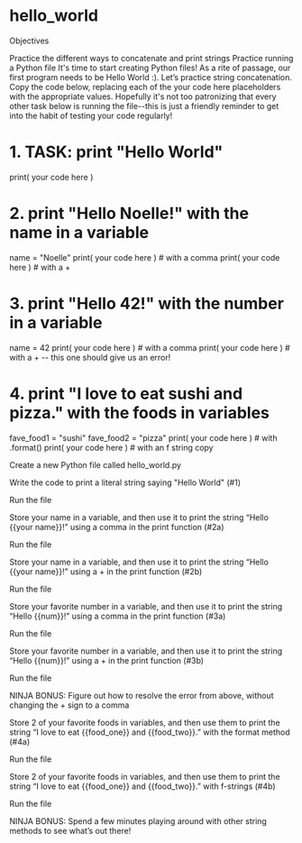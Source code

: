 # hello_world

Objectives

Practice the different ways to concatenate and print strings
Practice running a Python file
It's time to start creating Python files! As a rite of passage, our first program needs to be Hello World :). Let’s practice string concatenation. Copy the code below, replacing each of the your code here placeholders with the appropriate values. Hopefully it's not too patronizing that every other task below is running the file--this is just a friendly reminder to get into the habit of testing your code regularly!

# 1. TASK: print "Hello World"
print( your code here )
# 2. print "Hello Noelle!" with the name in a variable
name = "Noelle"
print( your code here )	# with a comma
print( your code here )	# with a +
# 3. print "Hello 42!" with the number in a variable
name = 42
print( your code here )	# with a comma
print( your code here )	# with a +	-- this one should give us an error!
# 4. print "I love to eat sushi and pizza." with the foods in variables
fave_food1 = "sushi"
fave_food2 = "pizza"
print( your code here ) # with .format()
print( your code here ) # with an f string
copy

Create a new Python file called hello_world.py

Write the code to print a literal string saying "Hello World" (#1)

Run the file

Store your name in a variable, and then use it to print the string “Hello {{your name}}!” using a comma in the print function (#2a)

Run the file

Store your name in a variable, and then use it to print the string “Hello {{your name}}!” using a + in the print function (#2b)

Run the file

Store your favorite number in a variable, and then use it to print the string “Hello {{num}}!” using a comma in the print function (#3a)

Run the file

Store your favorite number in a variable, and then use it to print the string “Hello {{num}}!” using a + in the print function (#3b)

Run the file

NINJA BONUS: Figure out how to resolve the error from above, without changing the + sign to a comma

Store 2 of your favorite foods in variables, and then use them to print the string “I love to eat {{food_one}} and {{food_two}}.” with the format method (#4a)

Run the file

Store 2 of your favorite foods in variables, and then use them to print the string “I love to eat {{food_one}} and {{food_two}}.” with f-strings (#4b)

Run the file

NINJA BONUS: Spend a few minutes playing around with other string methods to see what’s out there!
